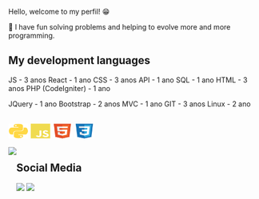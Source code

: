 Hello, welcome to my perfil! 😁

🔭 I have fun solving problems and helping to evolve more and more programming. 

## My development languages
JS - 3 anos
React - 1 ano
CSS - 3 anos
API - 1 ano
SQL - 1 ano
HTML - 3 anos
PHP  (CodeIgniter) - 1 ano

JQuery - 1 ano
Bootstrap - 2 anos
MVC - 1 ano
GIT - 3 anos
Linux - 2 ano 

<div style="display: inline_block"><br>
  <img align="center" alt="João-Python" height="30" width="40" src="https://raw.githubusercontent.com/devicons/devicon/master/icons/python/python-plain.svg">
  <img align="center" alt="João-Js" height="30" width="40" src="https://raw.githubusercontent.com/devicons/devicon/master/icons/javascript/javascript-plain.svg">
  <img align="center" alt="João-HTML" height="30" width="40" src="https://raw.githubusercontent.com/devicons/devicon/master/icons/html5/html5-original.svg">
  <img align="center" alt="João-CSS" height="30" width="40" src="https://raw.githubusercontent.com/devicons/devicon/master/icons/css3/css3-original.svg">
  </div>
<br>

<div style="display:flex;flex-wrap:no-wrap;">
 <img height="168" src="https://github-readme-stats-eight-theta.vercel.app/api?username=joaoqueiroz-code&show_icons=true&theme=gotham&include_all_commits=true&count_private=true"/>
<div>
  
## Social Media
  <a href = "mailto: joaoqueiroz-code@gmail.com"><img src="https://img.shields.io/badge/-Gmail-%23EA4335?style=for-the-badge&logo=gmail&logoColor=white" target="_blank"></a>
  <a href="https://www.linkedin.com/in/qvictorz/" target="_blank"><img src="https://img.shields.io/badge/-LinkedIn-%230077B5?style=for-the-badge&logo=linkedin&logoColor=white" target="_blank"></a>
</div>
